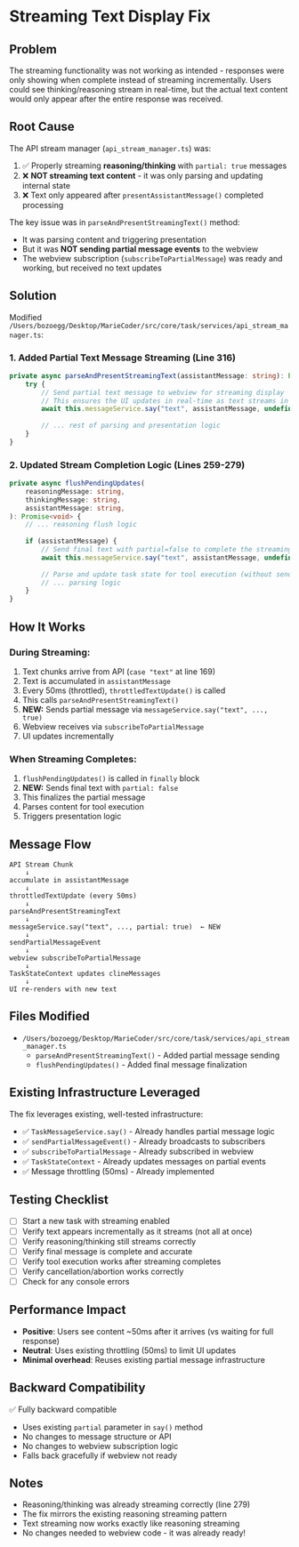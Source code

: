 # Streaming Text Display Fix

## Problem
The streaming functionality was not working as intended - responses were only showing when complete instead of streaming incrementally. Users could see thinking/reasoning stream in real-time, but the actual text content would only appear after the entire response was received.

## Root Cause
The API stream manager (`api_stream_manager.ts`) was:
1. ✅ Properly streaming **reasoning/thinking** with `partial: true` messages
2. ❌ **NOT streaming text content** - it was only parsing and updating internal state
3. ❌ Text only appeared after `presentAssistantMessage()` completed processing

The key issue was in `parseAndPresentStreamingText()` method:
- It was parsing content and triggering presentation
- But it was **NOT sending partial message events** to the webview
- The webview subscription (`subscribeToPartialMessage`) was ready and working, but received no text updates

## Solution
Modified `/Users/bozoegg/Desktop/MarieCoder/src/core/task/services/api_stream_manager.ts`:

### 1. Added Partial Text Message Streaming (Line 316)
```typescript
private async parseAndPresentStreamingText(assistantMessage: string): Promise<void> {
    try {
        // Send partial text message to webview for streaming display
        // This ensures the UI updates in real-time as text streams in
        await this.messageService.say("text", assistantMessage, undefined, undefined, true)
        
        // ... rest of parsing and presentation logic
    }
}
```

### 2. Updated Stream Completion Logic (Lines 259-279)
```typescript
private async flushPendingUpdates(
    reasoningMessage: string,
    thinkingMessage: string,
    assistantMessage: string,
): Promise<void> {
    // ... reasoning flush logic
    
    if (assistantMessage) {
        // Send final text with partial=false to complete the streaming message
        await this.messageService.say("text", assistantMessage, undefined, undefined, false)
        
        // Parse and update task state for tool execution (without sending partial message)
        // ... parsing logic
    }
}
```

## How It Works

### During Streaming:
1. Text chunks arrive from API (`case "text"` at line 169)
2. Text is accumulated in `assistantMessage`
3. Every 50ms (throttled), `throttledTextUpdate()` is called
4. This calls `parseAndPresentStreamingText()`
5. **NEW:** Sends partial message via `messageService.say("text", ..., true)`
6. Webview receives via `subscribeToPartialMessage`
7. UI updates incrementally

### When Streaming Completes:
1. `flushPendingUpdates()` is called in `finally` block
2. **NEW:** Sends final text with `partial: false`
3. This finalizes the partial message
4. Parses content for tool execution
5. Triggers presentation logic

## Message Flow
```
API Stream Chunk
    ↓
accumulate in assistantMessage
    ↓
throttledTextUpdate (every 50ms)
    ↓
parseAndPresentStreamingText
    ↓
messageService.say("text", ..., partial: true)  ← NEW
    ↓
sendPartialMessageEvent
    ↓
webview subscribeToPartialMessage
    ↓
TaskStateContext updates clineMessages
    ↓
UI re-renders with new text
```

## Files Modified
- `/Users/bozoegg/Desktop/MarieCoder/src/core/task/services/api_stream_manager.ts`
  - `parseAndPresentStreamingText()` - Added partial message sending
  - `flushPendingUpdates()` - Added final message finalization

## Existing Infrastructure Leveraged
The fix leverages existing, well-tested infrastructure:
- ✅ `TaskMessageService.say()` - Already handles partial message logic
- ✅ `sendPartialMessageEvent()` - Already broadcasts to subscribers
- ✅ `subscribeToPartialMessage` - Already subscribed in webview
- ✅ `TaskStateContext` - Already updates messages on partial events
- ✅ Message throttling (50ms) - Already implemented

## Testing Checklist
- [ ] Start a new task with streaming enabled
- [ ] Verify text appears incrementally as it streams (not all at once)
- [ ] Verify reasoning/thinking still streams correctly
- [ ] Verify final message is complete and accurate
- [ ] Verify tool execution works after streaming completes
- [ ] Verify cancellation/abortion works correctly
- [ ] Check for any console errors

## Performance Impact
- **Positive**: Users see content ~50ms after it arrives (vs waiting for full response)
- **Neutral**: Uses existing throttling (50ms) to limit UI updates
- **Minimal overhead**: Reuses existing partial message infrastructure

## Backward Compatibility
✅ Fully backward compatible
- Uses existing `partial` parameter in `say()` method
- No changes to message structure or API
- No changes to webview subscription logic
- Falls back gracefully if webview not ready

## Notes
- Reasoning/thinking was already streaming correctly (line 279)
- The fix mirrors the existing reasoning streaming pattern
- Text streaming now works exactly like reasoning streaming
- No changes needed to webview code - it was already ready!

